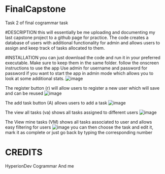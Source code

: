 # FinalCapstone
Task 2 of final cogrammar task 

#DESCRIPTION 
this will essentially be me uploading and documenting my last capstone project to a github page for practice. The code creates a database of users with additional functionality for admin and allows users to assign and keep track of tasks allocated to them.

#INSTALLATION 
you can just download the code and run it in your preferred executable. Make sure to keep them in the same folder. 
follow the onscreen instructions to use the app 
Use admin for username and password for password if you want to start the app in admin mode which allows you to look at some additional stats. 
![image](https://github.com/T-yz/FinalCapstone/assets/153387172/d5e6b86c-6c8a-4160-bf18-b3c984099f07)

The register button (r) will allow users to register a new user which will save and can be reused 
![image](https://github.com/T-yz/FinalCapstone/assets/153387172/ac71f84d-7e33-4607-bcc4-e120ab612190)

The add task button (A) allows users to add a task 
![image](https://github.com/T-yz/FinalCapstone/assets/153387172/dbdd5c8c-cb04-48ec-ad92-162113f77e3c)

The view all tasks (va) shows all tasks assigned to different users 
![image](https://github.com/T-yz/FinalCapstone/assets/153387172/84129754-dccd-4442-9d4e-633a7c22a4cb)

The View mine tasks (VM) shows all tasks associated to user and allows easy filtering for users 
![image](https://github.com/T-yz/FinalCapstone/assets/153387172/4c20ca3e-1250-45ad-9d53-b6a7e9e17479)
you can then choose the task and edit it, mark it as complete or just go back by typing the corresponding number 


# CREDITS 
HyperionDev
Cogrammar 
And me 
